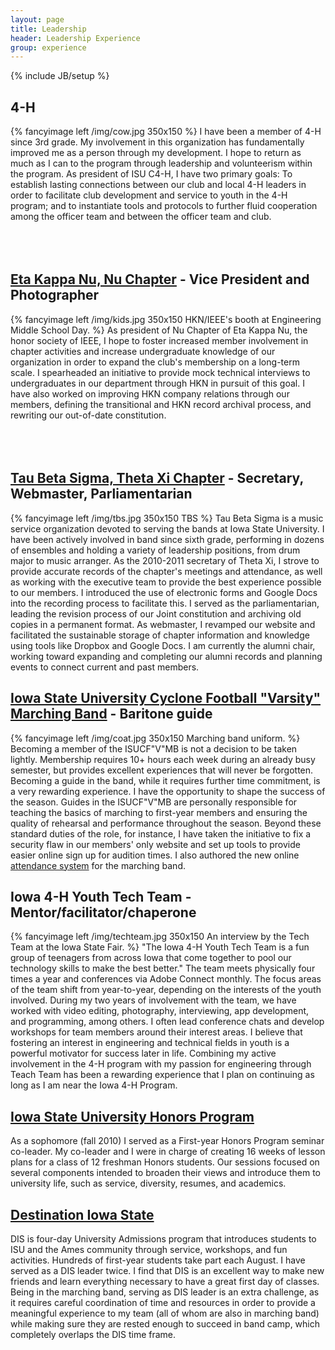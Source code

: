 ```yaml
---
layout: page
title: Leadership
header: Leadership Experience
group: experience
---
```

{% include JB/setup %}

## 4-H
{% fancyimage left /img/cow.jpg 350x150 %}
I have been a member of 4-H since 3rd grade. My involvement in this organization has fundamentally improved me as a person through my development. I hope to return as much as I can to the program through leadership and volunteerism within the program. As president of ISU C4-H, I have two primary goals: To establish lasting connections between our club and local 4-H leaders in order to facilitate club development and service to youth in the 4-H program; and to instantiate tools and protocols to further fluid cooperation among the officer team and between the officer team and club.  
<br/><br/><br/>

## [Eta Kappa Nu, Nu Chapter](http://hkn.ece.iastate.edu/) - Vice President and Photographer
{% fancyimage left /img/kids.jpg 350x150 HKN/IEEE's booth at Engineering Middle School Day. %}
As president of Nu Chapter of Eta Kappa Nu, the honor society of IEEE, I hope to foster increased member involvement in chapter activities and increase undergraduate knowledge of our organization in order to expand the club's membership on a long-term scale. I spearheaded an initiative to provide mock technical interviews to undergraduates in our department through HKN in pursuit of this goal. I have also worked on improving HKN company relations through our members, defining the transitional and HKN record archival process, and rewriting our out-of-date constitution.
<br/><br/><br/><br/>

## [Tau Beta Sigma, Theta Xi Chapter](http://www.music.iastate.edu/org/kkytbs/tbs/web/) - Secretary, Webmaster, Parliamentarian
{% fancyimage left /img/tbs.jpg 350x150 TBS %}
Tau Beta Sigma is a music service organization devoted to serving the bands at Iowa State University. I have been actively involved in band since sixth grade, performing in dozens of ensembles and holding a variety of leadership positions, from drum major to music arranger. As the 2010-2011 secretary of Theta Xi, I strove to provide accurate records of the chapter's meetings and attendance, as well as working with the executive team to provide the best experience possible to our members. I introduced the use of electronic forms and Google Docs into the recording process to facilitate this. I served as the parliamentarian, leading the revision process of our Joint constitution and archiving old copies in a permanent format. As webmaster, I revamped our website and facilitated the sustainable storage of chapter information and knowledge using tools like Dropbox and Google Docs. I am currently the alumni chair, working toward expanding and completing our alumni records and planning events to connect current and past members.

## [Iowa State University Cyclone Football "Varsity" Marching Band](http://www.music.iastate.edu/org/marching/) - Baritone guide
{% fancyimage left /img/coat.jpg 350x150 Marching band uniform. %}
Becoming a member of the ISUCF"V"MB is not a decision to be taken lightly. Membership requires 10+ hours each week during an already busy semester, but provides excellent experiences that will never be forgotten. Becoming a guide in the band, while it requires further time commitment, is a very rewarding experience. I have the opportunity to shape the success of the season. Guides in the ISUCF"V"MB are personally responsible for teaching the basics of marching to first-year members and ensuring the quality of rehearsal and performance throughout the season. Beyond these standard duties of the role, for instance, I have 
taken the initiative to fix a security flaw in our members' only website and set up tools to provide easier online sign up for audition times. I also authored the new online [attendance system](/projects/attendance-system/) for the marching band.

## Iowa 4-H Youth Tech Team - Mentor/facilitator/chaperone
{% fancyimage left /img/techteam.jpg 350x150 An interview by the Tech Team at the Iowa State Fair. %}
"The Iowa 4-H Youth Tech Team is a fun group of teenagers from across Iowa that come together to pool our technology skills to make the best better." The team meets physically four times a year and conferences via Adobe Connect monthly. The focus areas of the team shift from year-to-year, depending on the interests of the youth involved. During my two years of involvement with the team, we have worked with video editing, photography, interviewing, app development, and programming, among others. I often lead conference chats and develop workshops for team members around their interest areas. I believe that fostering an interest in engineering and technical fields in youth is a powerful motivator for success later in life. Combining my active involvement in the 4-H program with my passion for engineering through Teach Team has been a rewarding experience that I plan on continuing as long as I am near the Iowa 4-H Program.

## [Iowa State University Honors Program](http://www.honors.iastate.edu/HonorsWebPage/prospective/FHP2.php)
As a sophomore (fall 2010) I served as a First-year Honors Program seminar co-leader. My co-leader and I were in charge of creating 16 weeks of lesson plans for a class of 12 freshman Honors students. Our sessions focused on several components intended to broaden their views and introduce them to university life, such as service, diversity, resumes, and academics.

## [Destination Iowa State](http://www.admissions.iastate.edu/destination/)
DIS is four-day University Admissions program that introduces students to ISU and the Ames community through service, workshops, and fun activities. Hundreds of first-year students take part each August. I have served as a DIS leader twice. I find that DIS is an excellent way to make new friends and learn everything necessary to have a great first day of classes. Being in the marching band, serving as DIS leader is an extra challenge, as it requires careful coordination of time and resources in order to provide a meaningful experience to my team (all of whom are also in marching band) while making sure they are rested enough to succeed in band camp, which completely overlaps the DIS time frame.
